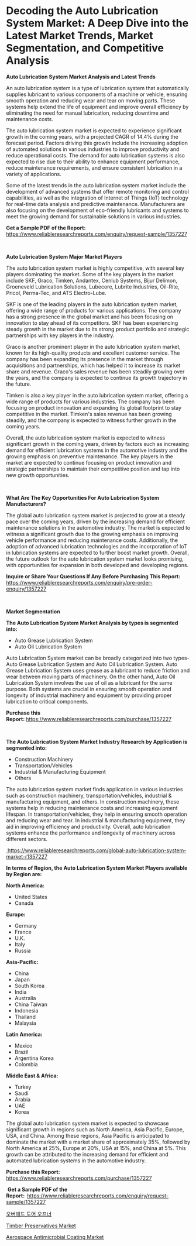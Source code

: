 <p><h1>Decoding the Auto Lubrication System Market: A Deep Dive into the Latest Market Trends, Market Segmentation, and Competitive Analysis</h1></p><p><strong>Auto Lubrication System Market Analysis and Latest Trends</strong></p>
<p><p>An auto lubrication system is a type of lubrication system that automatically supplies lubricant to various components of a machine or vehicle, ensuring smooth operation and reducing wear and tear on moving parts. These systems help extend the life of equipment and improve overall efficiency by eliminating the need for manual lubrication, reducing downtime and maintenance costs.</p><p>The auto lubrication system market is expected to experience significant growth in the coming years, with a projected CAGR of 14.4% during the forecast period. Factors driving this growth include the increasing adoption of automated solutions in various industries to improve productivity and reduce operational costs. The demand for auto lubrication systems is also expected to rise due to their ability to enhance equipment performance, reduce maintenance requirements, and ensure consistent lubrication in a variety of applications.</p><p>Some of the latest trends in the auto lubrication system market include the development of advanced systems that offer remote monitoring and control capabilities, as well as the integration of Internet of Things (IoT) technology for real-time data analysis and predictive maintenance. Manufacturers are also focusing on the development of eco-friendly lubricants and systems to meet the growing demand for sustainable solutions in various industries.</p></p>
<p><strong>Get a Sample PDF of the Report:&nbsp;</strong> <a href="https://www.reliableresearchreports.com/enquiry/request-sample/1357227">https://www.reliableresearchreports.com/enquiry/request-sample/1357227</a></p>
<p>&nbsp;</p>
<p><strong>Auto Lubrication System Major Market Players</strong></p>
<p><p>The auto lubrication system market is highly competitive, with several key players dominating the market. Some of the key players in the market include SKF, Graco, Timken, Andantex, Cenlub Systems, Bijur Delimon, Groeneveld Lubrication Solutions, Lubecore, Lubrite Industries, Oil-Rite, Pricol, Perma-Tec, and ATS Electro-Lube.</p><p>SKF is one of the leading players in the auto lubrication system market, offering a wide range of products for various applications. The company has a strong presence in the global market and has been focusing on innovation to stay ahead of its competitors. SKF has been experiencing steady growth in the market due to its strong product portfolio and strategic partnerships with key players in the industry.</p><p>Graco is another prominent player in the auto lubrication system market, known for its high-quality products and excellent customer service. The company has been expanding its presence in the market through acquisitions and partnerships, which has helped it to increase its market share and revenue. Graco's sales revenue has been steadily growing over the years, and the company is expected to continue its growth trajectory in the future.</p><p>Timken is also a key player in the auto lubrication system market, offering a wide range of products for various industries. The company has been focusing on product innovation and expanding its global footprint to stay competitive in the market. Timken's sales revenue has been growing steadily, and the company is expected to witness further growth in the coming years.</p><p>Overall, the auto lubrication system market is expected to witness significant growth in the coming years, driven by factors such as increasing demand for efficient lubrication systems in the automotive industry and the growing emphasis on preventive maintenance. The key players in the market are expected to continue focusing on product innovation and strategic partnerships to maintain their competitive position and tap into new growth opportunities.</p></p>
<p>&nbsp;</p>
<p><strong>What Are The Key Opportunities For Auto Lubrication System Manufacturers?</strong></p>
<p><p>The global auto lubrication system market is projected to grow at a steady pace over the coming years, driven by the increasing demand for efficient maintenance solutions in the automotive industry. The market is expected to witness a significant growth due to the growing emphasis on improving vehicle performance and reducing maintenance costs. Additionally, the adoption of advanced lubrication technologies and the incorporation of IoT in lubrication systems are expected to further boost market growth. Overall, the future outlook for the auto lubrication system market looks promising, with opportunities for expansion in both developed and developing regions.</p></p>
<p><strong>Inquire or Share Your Questions If Any Before Purchasing This Report:</strong> <a href="https://www.reliableresearchreports.com/enquiry/pre-order-enquiry/1357227">https://www.reliableresearchreports.com/enquiry/pre-order-enquiry/1357227</a></p>
<p>&nbsp;</p>
<p><strong>Market Segmentation</strong></p>
<p><strong>The Auto Lubrication System Market Analysis by types is segmented into:</strong></p>
<p><ul><li>Auto Grease Lubrication System</li><li>Auto Oil Lubrication System</li></ul></p>
<p><p>Auto Lubrication System market can be broadly categorized into two types- Auto Grease Lubrication System and Auto Oil Lubrication System. Auto Grease Lubrication System uses grease as a lubricant to reduce friction and wear between moving parts of machinery. On the other hand, Auto Oil Lubrication System involves the use of oil as a lubricant for the same purpose. Both systems are crucial in ensuring smooth operation and longevity of industrial machinery and equipment by providing proper lubrication to critical components.</p></p>
<p><strong>Purchase this Report:&nbsp;</strong><a href="https://www.reliableresearchreports.com/purchase/1357227">https://www.reliableresearchreports.com/purchase/1357227</a></p>
<p>&nbsp;</p>
<p><strong>The Auto Lubrication System Market Industry Research by Application is segmented into:</strong></p>
<p><ul><li>Construction Machinery</li><li>Transportation/Vehicles</li><li>Industrial & Manufacturing Equipment</li><li>Others</li></ul></p>
<p><p>The auto lubrication system market finds application in various industries such as construction machinery, transportation/vehicles, industrial & manufacturing equipment, and others. In construction machinery, these systems help in reducing maintenance costs and increasing equipment lifespan. In transportation/vehicles, they help in ensuring smooth operation and reducing wear and tear. In industrial & manufacturing equipment, they aid in improving efficiency and productivity. Overall, auto lubrication systems enhance the performance and longevity of machinery across different sectors.</p></p>
<p><a href="https://www.reliableresearchreports.com/global-auto-lubrication-system-market-r1357227">&nbsp;https://www.reliableresearchreports.com/global-auto-lubrication-system-market-r1357227</a></p>
<p><strong>In terms of Region, the Auto Lubrication System Market Players available by Region are:</strong></p>
<p>
    <p> <strong> North America: </strong>
        <ul>
            <li>United States</li>
            <li>Canada</li>
        </ul>
        </p> 
    <p> <strong> Europe: </strong>
        <ul>
            <li>Germany</li>
            <li>France</li>
            <li>U.K.</li>
            <li>Italy</li>
            <li>Russia</li>
        </ul>
        </p> 
    <p> <strong> Asia-Pacific: </strong>
        <ul>
            <li>China</li>
            <li>Japan</li>
            <li>South Korea</li>
            <li>India</li>
            <li>Australia</li>
            <li>China Taiwan</li>
            <li>Indonesia</li>
            <li>Thailand</li>
            <li>Malaysia</li>
        </ul>
        </p> 
    <p> <strong> Latin America: </strong>
        <ul>
            <li>Mexico</li>
            <li>Brazil</li>
            <li>Argentina Korea</li>
            <li>Colombia</li>
        </ul>
        </p> 
    <p> <strong> Middle East & Africa: </strong>
        <ul>
            <li>Turkey</li>
            <li>Saudi</li>
            <li>Arabia</li>
            <li>UAE</li>
            <li>Korea</li>
        </ul>
    </p>
    </p>
<p><p>The global auto lubrication system market is expected to showcase significant growth in regions such as North America, Asia Pacific, Europe, USA, and China. Among these regions, Asia Pacific is anticipated to dominate the market with a market share of approximately 35%, followed by North America at 25%, Europe at 20%, USA at 15%, and China at 5%. This growth can be attributed to the increasing demand for efficient and automated lubrication systems in the automotive industry.</p></p>
<p><strong>Purchase this Report: </strong><a href="https://www.reliableresearchreports.com/purchase/1357227">https://www.reliableresearchreports.com/purchase/1357227</a></p>
<p>&nbsp;<strong>Get a Sample PDF of the Report:&nbsp;&nbsp;</strong><a href="https://www.reliableresearchreports.com/enquiry/request-sample/1357227">https://www.reliableresearchreports.com/enquiry/request-sample/1357227</a></p>
<p><strong></strong></p>
<p><p><a href="https://medium.com/@anvil67678789/%EB%AC%B8%EC%9D%84-%EC%97%B4%EA%B3%A0-%EB%8B%AB%EC%9D%84-%EC%88%98-%EC%9E%88%EB%8A%94-%EB%8F%84%EC%96%B4-%EC%98%A4%ED%94%84%EB%84%88-%EC%8B%9C%EC%9E%A5-%EB%B6%84%EC%84%9D-%EB%B0%8F-%EA%B7%9C%EB%AA%A8-%EC%98%88%EC%B8%A1%EC%9D%80-2024%EB%85%84%EB%B6%80%ED%84%B0-2031%EB%85%84%EA%B9%8C%EC%A7%80%EC%9D%98-%EA%B8%B0%EA%B0%84%EC%9D%84-%EB%8B%A4%EB%A3%A8%EA%B3%A0-%EC%9E%88%EC%8A%B5%EB%8B%88%EB%8B%A4-0cdfa5ac80fe">오버헤드 도어 오프너</a></p><p><a href="https://www.linkedin.com/pulse/global-timber-preservatives-market-size-trends-insights-projections-mluye?trackingId=5IfjpqhG24moZhwcreO%2FZA%3D%3D">Timber Preservatives Market</a></p><p><a href="https://www.linkedin.com/pulse/aerospace-antimicrobial-coating-market-dynamics-2024-2031-also-ghute?trackingId=C%2FQhVXD0Vjt%2BEAQanDy5HQ%3D%3D">Aerospace Antimicrobial Coating Market</a></p></p>
